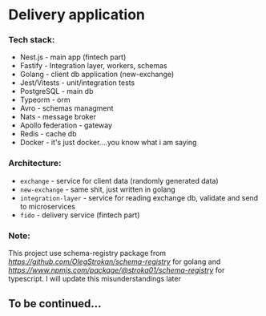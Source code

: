 # Delivery application

### Tech stack:

- Nest.js - main app (fintech part)
- Fastify - Integration layer, workers, schemas
- Golang - client db application (new-exchange)
- Jest/Vitests - unit/integration tests
- PostgreSQL - main db
- Typeorm - orm
- Avro - schemas managment
- Nats - message broker
- Apollo federation - gateway
- Redis - cache db
- Docker - it's just docker....you know what i am saying

### Architecture:

- `exchange` - service for client data (randomly generated data)
- `new-exchange` - same shit, just written in golang
- `integration-layer` - service for reading exchange db, validate and send to microservices
- `fido` - delivery service (fintech part)

### Note:

This project use schema-registry package from *https://github.com/OlegStrokan/schema-registry* for golang and *https://www.npmjs.com/package/@stroka01/schema-registry* for typescript. I will update this misunderstandings later

## To be continued...
